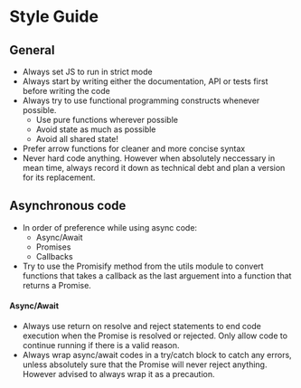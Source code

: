 # Style Guide

## General
- Always set JS to run in strict mode
- Always start by writing either the documentation, API or tests first before writing the code
- Always try to use functional programming constructs whenever possible.
    - Use pure functions wherever possible
    - Avoid state as much as possible
    - Avoid all shared state!
- Prefer arrow functions for cleaner and more concise syntax
- Never hard code anything. However when absolutely neccessary in mean time, always record it down as technical debt and plan a version for its replacement.

## Asynchronous code
- In order of preference while using async code:
    - Async/Await
    - Promises
    - Callbacks
- Try to use the Promisify method from the utils module to convert functions that takes a callback as the last arguement into a function that returns a Promise.

#### Async/Await
- Always use return on resolve and reject statements to end code execution when the Promise is resolved or rejected. Only allow code to continue running if there is a valid reason.
- Always wrap async/await codes in a try/catch block to catch any errors, unless absolutely sure that the Promise will never reject anything. However advised to always wrap it as a precaution.